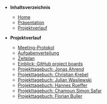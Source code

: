 ﻿* <b> Inhaltsverzeichnis </b>
  * [Home](/)
  * [Präsentation](Präsentation/ ":ignore title")  
  * [Projektverlauf](/Projektverlauf/README.md)
  
* <b> Projektverlauf </b>
  * [Meeting-Protokol](Projektverlauf/Meeting-Protokol.md)
  * [Aufgabenverteilung](Projektverlauf/Aufgabenverteilung.md)
  * [Zeitplan](Projektverlauf/Zeitplan.md)
  * [Einblick: GitHub project boards](Projektverlauf/GithubProjectBoards.md)
  * [Projekttagebuch: Jonas Ahrend](Projektverlauf/JonasAhrend.md)
  * [Projekttagebuch: Christian Krebel](Projektverlauf/ChristianKrebel.md)
  * [Projekttagebuch: Julian Wasilewski](Projektverlauf/JulianWasilewski.md)
  * [Projekttagebuch: Hannes Rueffer](Projektverlauf/HannesRueffer.md)
  * [Projekttagebuch: Chamoun Simon Safar](Projektverlauf/ChamounSimonSafar.md)
  * [Projekttagebuch: Florian Buller](Projektverlauf/FlorianBullerDiary.md)

